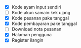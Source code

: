 -   [x] Kode ayam input sendiri
-   [ ] Kode akun samain kek ujang
-   [x] Kode pesanan pake tanggal
-   [x] Kode pembayaran pake tanggal
-   [ ] Download nota pesanan
-   [x] Halaman pengguna
-   [x] Register ilangin
